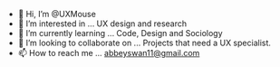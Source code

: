 - 👋 Hi, I’m @UXMouse
- 👀 I’m interested in ... UX design and research
- 🌱 I’m currently learning ... Code, Design and Sociology 
- 💞️ I’m looking to collaborate on ... Projects that need a UX specialist. 
- 📫 How to reach me ... abbeyswan11@gmail.com

<!---
UXMouse/UXMouse is a ✨ special ✨ repository because its `README.md` (this file) appears on your GitHub profile.
You can click the Preview link to take a look at your changes.
--->

